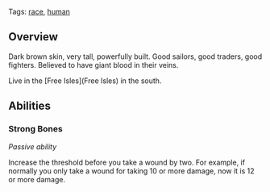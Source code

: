 Tags: [race](Races), [human](Humans)

## Overview

Dark brown skin, very tall, powerfully built. Good sailors, good traders, good fighters. Believed to have giant blood in their veins.

Live in the [Free Isles](Free Isles) in the south.

## Abilities

### Strong Bones

*Passive ability*

Increase the threshold before you take a wound by two. For example, if normally you only take a wound for taking 10 or more damage, now it is 12 or more damage.